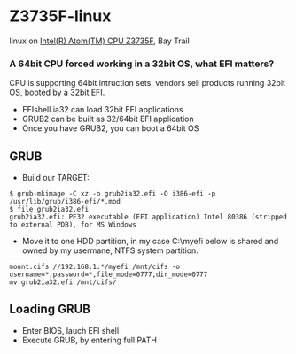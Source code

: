 # Z3735F-linux
linux on [Intel(R) Atom(TM) CPU Z3735F](http://ark.intel.com/products/80274/Intel-Atom-Processor-Z3735F-2M-Cache-up-to-1_83-GHz), Bay Trail


### A 64bit CPU forced working in a 32bit OS, what EFI matters?
CPU is supporting 64bit intruction sets, vendors sell products running 32bit OS, booted by a 32bit EFI.  
- EFIshell.ia32 can load 32bit EFI applications  
- GRUB2 can be built as 32/64bit EFI application  
- Once you have GRUB2, you can boot a 64bit OS  

## GRUB
* Build our TARGET:
```
$ grub-mkimage -C xz -o grub2ia32.efi -O i386-efi -p /usr/lib/grub/i386-efi/*.mod
$ file grub2ia32.efi
grub2ia32.efi: PE32 executable (EFI application) Intel 80386 (stripped to external PDB), for MS Windows
```
* Move it to one HDD partition, in my case C:\myefi below is shared and owned by my usermane, NTFS system partition.  
```
mount.cifs //192.168.1.*/myefi /mnt/cifs -o username=*,password=*,file_mode=0777,dir_mode=0777
mv grub2ia32.efi /mnt/cifs/
```

## Loading GRUB
* Enter BIOS, lauch EFI shell
* Execute GRUB, by entering full PATH
